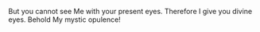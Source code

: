 But you cannot see Me with your present eyes. Therefore I give you divine eyes. Behold My mystic opulence!
